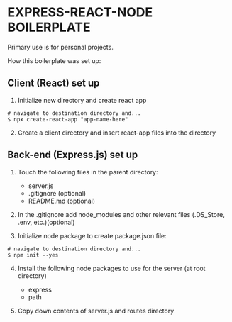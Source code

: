 # EXPRESS-REACT-NODE BOILERPLATE
Primary use is for personal projects. 

How this boilerplate was set up:

## Client (React) set up
1. Initialize new directory and create react app
```
# navigate to destination directory and...
$ npx create-react-app "app-name-here"
```
2. Create a client directory and insert react-app files into the directory


## Back-end (Express.js) set up
1. Touch the following files in the parent directory: 
    + server.js
    + .gitignore (optional)
    + README.md (optional)

2. In the .gitignore add node_modules and other relevant files (.DS_Store, .env, etc.)(optional)

3. Initialize node package to create package.json file: 
```
# navigate to destination directory and...
$ npm init --yes
```

4. Install the following node packages to use for the server (at root directory) 
    + express
    + path

5. Copy down contents of server.js and routes directory
